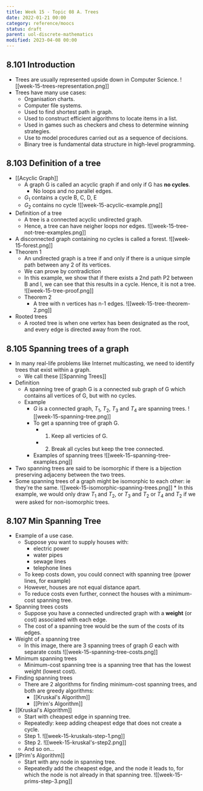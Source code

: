 ```yaml
---
title: Week 15 - Topic 08 A. Trees
date: 2022-01-21 00:00
category: reference/moocs
status: draft
parent: uol-discrete-mathematics
modified: 2023-04-08 00:00
---
```


## 8.101 Introduction

* Trees are usually represented upside down in Computer Science.
  ![[week-15-trees-representation.png]]
* Trees have many use cases:
    * Organisation charts.
    * Computer file systems.
    * Used to find shortest path in graph.
    * Used to construct efficient algorithms to locate items in a list.
    * Used in games such as checkers and chess to determine winning strategies.
    * Use to model procedures carried out as a sequence of decisions.
    * Binary tree is fundamental data structure in high-level programming.

## 8.103 Definition of a tree

* [[Acyclic Graph]]
    * A graph G is called an acyclic graph if and only if G has **no cycles**.
        * No loops and no parallel edges.
    * $G_1$ contains a cycle B, C, D, E
    * $G_2$ contains no cycle
      ![[week-15-acyclic-example.png]]
* Definition of a tree
    * A tree is a connected acyclic undirected graph.
    * Hence, a tree can have neigher loops nor edges.
      ![[week-15-tree-not-tree-examples.png]]
* A disconnected graph containing no cycles is called a forest.
  ![[week-15-forest.png]]
* Theorem 1
    * An undirected graph is a tree if and only if there is a unique simple path between any 2 of its vertices.
    * We can prove by contradiction
    * In this example, we show that if there exists a 2nd path P2 between B and I, we can see that this results in a cycle. Hence, it is not a tree.
      ![[week-15-tree-proof.png]]
  * Theorem 2
      * A tree with n vertices has n-1 edges.
        ![[week-15-tree-theorem-2.png]]
* Rooted trees
    * A rooted tree is when one vertex has been designated as the root, and every edge is directed away from the root.

## 8.105 Spanning trees of a graph

* In many real-life problems like Internet multicasting, we need to identify trees that exist within a graph.
    * We call these [[Spanning Trees]]
* Definition
    * A spanning tree of graph G is a connected sub graph of G which contains all vertices of G, but with no cycles.
    * Example
        * $G$ is a connected graph, $T_1$, $T_2$, $T_3$ and $T_4$ are spanning trees.
          ![[week-15-spanning-tree.png]]
      * To get a spanning tree of graph G.
          * 1. Keep all verticies of G.
          * 2. Break all cycles but keep the tree connected.
      * Examples of spanning trees
        ![[week-15-spanning-tree-examples.png]]
* Two spanning trees are said to be isomorphic if there is a bijection preserving adjaceny between the two trees.
* Some spanning trees of a graph might be isomorphic to each other: ie they're the same.
  ![[week-15-isomorphic-spanning-trees.png]]
      * In this example, we would only draw $T_1$ and $T_2$, or $T_3$ and $T_2$ or $T_4$ and $T_2$ if we were asked for non-isomorphic trees.

## 8.107 Min Spanning Tree

* Example of a use case.
    * Suppose you want to supply houses with:
        * electric power
        * water pipes
        * sewage lines
        * telephone lines
    * To keep costs down, you could connect with spanning tree (power lines, for example)
    * However, houses are not equal distance apart.
    * To reduce costs even further, connect the houses with a minimum-cost spanning tree.
* Spanning trees costs
    * Suppose you have a connected undirected graph with a **weight** (or cost) associated with each edge.
    * The cost of a spanning tree would be the sum of the costs of its edges.
* Weight of a spanning tree
    * In this image, there are 3 spanning trees of graph $G$ each with separate costs
      ![[week-15-spanning-tree-costs.png]]
* Minimum spanning trees
    * Minimum-cost spanning tree is a spanning tree that has the lowest weight (lowest cost).
* Finding spanning trees
    * There are 2 algorithms for finding minimum-cost spanning trees, and both are greedy algorithms:
        * [[Kruskal's Algorithm]]
        * [[Prim's Algorithm]]
* [[Kruskal's Algorithm]]
    * Start with cheapest edge in spanning tree.
    * Repeatedly: keep adding cheapest edge that does not create a cycle.
    * Step 1.
      ![[week-15-kruskals-step-1.png]]
    * Step 2.
      ![[week-15-kruskal's-step2.png]]
    * And so on...
* [[Prim's Algorithm]]
    * Start with any node in spanning tree.
    * Repeatedly add the cheapest edge, and the node it leads to, for which the node is not already in that spanning tree.
    ![[week-15-prims-step-3.png]]
